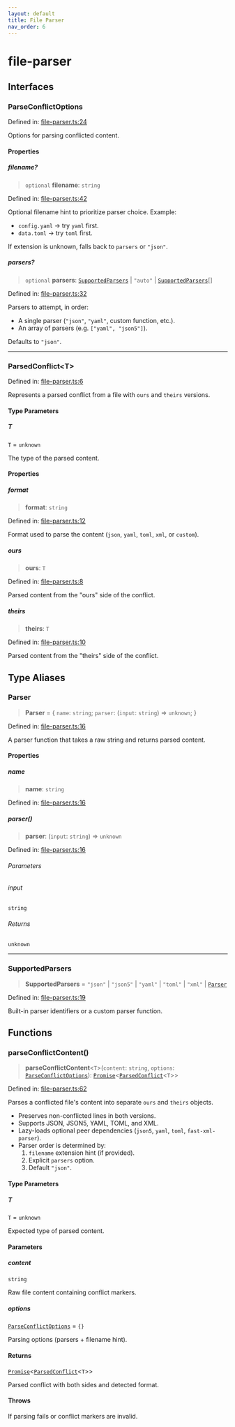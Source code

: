 ```yaml
---
layout: default
title: File Parser
nav_order: 6
---
```


# file-parser

## Interfaces

### ParseConflictOptions

Defined in: [file-parser.ts:24](https://github.com/react18-tools/git-json-resolver/blob/c1a0da129ec7d3f24591e9f70d996d635b9e341f/lib/src/file-parser.ts#L24)

Options for parsing conflicted content.

#### Properties

##### filename?

> `optional` **filename**: `string`

Defined in: [file-parser.ts:42](https://github.com/react18-tools/git-json-resolver/blob/c1a0da129ec7d3f24591e9f70d996d635b9e341f/lib/src/file-parser.ts#L42)

Optional filename hint to prioritize parser choice.
Example:

- `config.yaml` → try `yaml` first.
- `data.toml` → try `toml` first.

If extension is unknown, falls back to `parsers` or `"json"`.

##### parsers?

> `optional` **parsers**: [`SupportedParsers`](#supportedparsers) \| `"auto"` \| [`SupportedParsers`](#supportedparsers)[]

Defined in: [file-parser.ts:32](https://github.com/react18-tools/git-json-resolver/blob/c1a0da129ec7d3f24591e9f70d996d635b9e341f/lib/src/file-parser.ts#L32)

Parsers to attempt, in order:

- A single parser (`"json"`, `"yaml"`, custom function, etc.).
- An array of parsers (e.g. `["yaml", "json5"]`).

Defaults to `"json"`.

---

### ParsedConflict\<T\>

Defined in: [file-parser.ts:6](https://github.com/react18-tools/git-json-resolver/blob/c1a0da129ec7d3f24591e9f70d996d635b9e341f/lib/src/file-parser.ts#L6)

Represents a parsed conflict from a file with `ours` and `theirs` versions.

#### Type Parameters

##### T

`T` = `unknown`

The type of the parsed content.

#### Properties

##### format

> **format**: `string`

Defined in: [file-parser.ts:12](https://github.com/react18-tools/git-json-resolver/blob/c1a0da129ec7d3f24591e9f70d996d635b9e341f/lib/src/file-parser.ts#L12)

Format used to parse the content (`json`, `yaml`, `toml`, `xml`, or `custom`).

##### ours

> **ours**: `T`

Defined in: [file-parser.ts:8](https://github.com/react18-tools/git-json-resolver/blob/c1a0da129ec7d3f24591e9f70d996d635b9e341f/lib/src/file-parser.ts#L8)

Parsed content from the "ours" side of the conflict.

##### theirs

> **theirs**: `T`

Defined in: [file-parser.ts:10](https://github.com/react18-tools/git-json-resolver/blob/c1a0da129ec7d3f24591e9f70d996d635b9e341f/lib/src/file-parser.ts#L10)

Parsed content from the "theirs" side of the conflict.

## Type Aliases

### Parser

> **Parser** = \{ `name`: `string`; `parser`: (`input`: `string`) => `unknown`; \}

Defined in: [file-parser.ts:16](https://github.com/react18-tools/git-json-resolver/blob/c1a0da129ec7d3f24591e9f70d996d635b9e341f/lib/src/file-parser.ts#L16)

A parser function that takes a raw string and returns parsed content.

#### Properties

##### name

> **name**: `string`

Defined in: [file-parser.ts:16](https://github.com/react18-tools/git-json-resolver/blob/c1a0da129ec7d3f24591e9f70d996d635b9e341f/lib/src/file-parser.ts#L16)

##### parser()

> **parser**: (`input`: `string`) => `unknown`

Defined in: [file-parser.ts:16](https://github.com/react18-tools/git-json-resolver/blob/c1a0da129ec7d3f24591e9f70d996d635b9e341f/lib/src/file-parser.ts#L16)

###### Parameters

###### input

`string`

###### Returns

`unknown`

---

### SupportedParsers

> **SupportedParsers** = `"json"` \| `"json5"` \| `"yaml"` \| `"toml"` \| `"xml"` \| [`Parser`](#parser)

Defined in: [file-parser.ts:19](https://github.com/react18-tools/git-json-resolver/blob/c1a0da129ec7d3f24591e9f70d996d635b9e341f/lib/src/file-parser.ts#L19)

Built-in parser identifiers or a custom parser function.

## Functions

### parseConflictContent()

> **parseConflictContent**\<`T`\>(`content`: `string`, `options`: [`ParseConflictOptions`](#parseconflictoptions)): [`Promise`](https://developer.mozilla.org/docs/Web/JavaScript/Reference/Global_Objects/Promise)\<[`ParsedConflict`](#parsedconflict)\<`T`\>\>

Defined in: [file-parser.ts:62](https://github.com/react18-tools/git-json-resolver/blob/c1a0da129ec7d3f24591e9f70d996d635b9e341f/lib/src/file-parser.ts#L62)

Parses a conflicted file's content into separate `ours` and `theirs` objects.

- Preserves non-conflicted lines in both versions.
- Supports JSON, JSON5, YAML, TOML, and XML.
- Lazy-loads optional peer dependencies (`json5`, `yaml`, `toml`, `fast-xml-parser`).
- Parser order is determined by:
  1. `filename` extension hint (if provided).
  2. Explicit `parsers` option.
  3. Default `"json"`.

#### Type Parameters

##### T

`T` = `unknown`

Expected type of parsed content.

#### Parameters

##### content

`string`

Raw file content containing conflict markers.

##### options

[`ParseConflictOptions`](#parseconflictoptions) = `{}`

Parsing options (parsers + filename hint).

#### Returns

[`Promise`](https://developer.mozilla.org/docs/Web/JavaScript/Reference/Global_Objects/Promise)\<[`ParsedConflict`](#parsedconflict)\<`T`\>\>

Parsed conflict with both sides and detected format.

#### Throws

If parsing fails or conflict markers are invalid.
